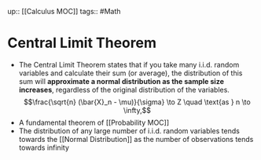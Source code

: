 up:: [[Calculus MOC]]
tags:: #Math
# Central Limit Theorem
- The Central Limit Theorem states that if you take many i.i.d. random variables and calculate their sum (or average), the distribution of this sum will **approximate a normal distribution as the sample size increases**, regardless of the original distribution of the variables.
$$\frac{\sqrt{n} (\bar{X}_n - \mu)}{\sigma} \to Z \quad \text{as } n \to \infty,$$
- A fundamental theorem of [[Probability MOC]]
- The distribution of any large number of i.i.d. random variables tends towards the [[Normal Distribution]] as the number of observations tends towards infinity

